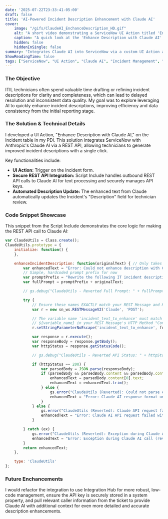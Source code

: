 ```yaml
---
date: '2025-07-22T23:33:41-05:00'
draft: false
title: 'AI-Powered Incident Description Enhancement with Claude AI'
cover:
    image: "/gifs/ClaudeAI_EnchanceDescription_HD.gif"
    alt: "A short video demonstrating a ServiceNow UI Action titled 'Enhance Description with Claude AI'. The video shows a user clicking the UI Action on an Incident record, which then presents an AI-generated, improved version of the incident description. The user then accepts the suggestion, updating the description field."
    caption: "A quick look at the 'Enhance Description with Claude AI' UI Action in ServiceNow."
    hidden: false
    hiddenInSingle: false
summary: "Integrates Claude AI into ServiceNow via a custom UI Action and REST API to enhance incident descriptions, improving clarity, consistency, and technician efficiency."
ShowReadingTime: false
tags: ["ServiceNow", "UI Action", "Claude AI", "Incident Management", "AI Integration"]
---
```

### The Objective

ITIL technicians often spend valuable time drafting or refining incident descriptions for clarity and completeness, which can lead to delayed resolution and inconsistent data quality. My goal was to explore leveraging AI to quickly enhance incident descriptions, improving efficiency and data consistency from the initial reporting stage.

### The Solution & Technical Details

I developed a UI Action, "Enhance Description with Claude AI," on the Incident table in my PDI. This solution integrates ServiceNow with Anthropic's Claude AI via a REST API, allowing technicians to generate improved incident descriptions with a single click.

Key functionalities include:

* **UI Action:** Trigger on the Incident form.
* **Secure REST API Integration:** Script Include handles outbound REST API calls to Claude AI for text processing and securely manages API keys.
* **Automated Description Update:** The enhanced text from Claude automatically updates the Incident's "Description" field for technician review.

### Code Snippet Showcase

This snippet from the Script Include demonstrates the core logic for making the REST API call to Claude AI:

```javascript
var ClaudeUtils = Class.create();
ClaudeUtils.prototype = {
    initialize: function() {
    },

    enhanceIncidentDescription: function(originalText) { // Only takes originalText
        var enhancedText = "Error: Could not enhance description with Claude.";
        // Simple, hardcoded prompt prefix for now
        var promptPrefix = "Rewrite the following IT incident description to be more professional, detailed, and clear. Focus on extracting key information and presenting it suitable for an IT support team. Original description: ";
        var fullPrompt = promptPrefix + originalText;

        // gs.debug("ClaudeUtils - Reverted Full Prompt: " + fullPrompt); // Optional debug

        try {
            // Ensure these names EXACTLY match your REST Message and HTTP Method configuration
            var r = new sn_ws.RESTMessageV2('Claude', 'POST');

            // The variable name 'incident_text_to_enhance' must match the
            // ${variable_name} in your REST Message's HTTP Method "Content" field.
            r.setStringParameterNoEscape('incident_text_to_enhance', fullPrompt);

            var response = r.execute();
            var responseBody = response.getBody();
            var httpStatus = response.getStatusCode();

            // gs.debug("ClaudeUtils - Reverted API Status: " + httpStatus + ", Response: " + responseBody); // Optional debug

            if (httpStatus == 200) {
                var parsedBody = JSON.parse(responseBody);
                if (parsedBody && parsedBody.content && parsedBody.content[0] && parsedBody.content[0].text) {
                    enhancedText = parsedBody.content[0].text;
                    enhancedText = enhancedText.trim();
                } else {
                    gs.error("ClaudeUtils (Reverted): Could not parse enhanced text from Claude response. Body: " + responseBody);
                    enhancedText = "Error: Claude AI response format unexpected (reverted).";
                }
            } else {
                gs.error("ClaudeUtils (Reverted): Claude API request failed. Status: " + httpStatus + ", Body: " + responseBody);
                enhancedText = "Error: Claude AI API request failed with status " + httpStatus + " (reverted). Details: " + responseBody;
            }

        } catch (ex) {
            gs.error("ClaudeUtils (Reverted): Exception during Claude API call: " + ex.getMessage());
            enhancedText = "Error: Exception during Claude AI call (reverted) - " + ex.getMessage();
        }
        return enhancedText;
    },

    type: 'ClaudeUtils'
};
```

### Future Enchancements
I would refactor the integration to use Integration Hub for more robust, low-code management, ensure the API key is securely stored in a system property, and pull relevant caller information from the ticket to provide Claude AI with additional context for even more detailed and accurate description enhancements.